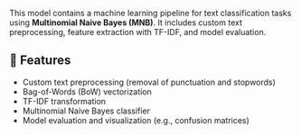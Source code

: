 This model contains a machine learning pipeline for text classification tasks using **Multinomial Naive Bayes (MNB)**. It includes custom text preprocessing, feature extraction with TF-IDF, and model evaluation.

## 📌 Features
- Custom text preprocessing (removal of punctuation and stopwords)
- Bag-of-Words (BoW) vectorization
- TF-IDF transformation
- Multinomial Naive Bayes classifier
- Model evaluation and visualization (e.g., confusion matrices)
